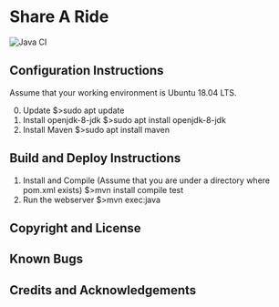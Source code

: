 # Share A Ride
![Java CI](https://github.com/gyucheonheo/cs445-spring2020/workflows/Java%20CI/badge.svg)

## Configuration Instructions

Assume that your working environment is Ubuntu 18.04 LTS.

0. Update
$>sudo apt update
1. Install openjdk-8-jdk
$>sudo apt install openjdk-8-jdk
2. Install Maven
$>sudo apt install maven

## Build and Deploy Instructions
1. Install and Compile (Assume that you are under a directory where pom.xml exists)
$>mvn install compile test
2. Run the webserver
$>mvn exec:java

## Copyright and License

## Known Bugs

## Credits and Acknowledgements
